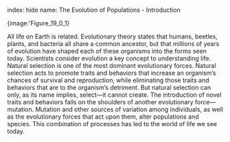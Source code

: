 index: hide
name: The Evolution of Populations - Introduction


{image:'Figure_19_0_1}
        

All life on Earth is related. Evolutionary theory states that humans, beetles, plants, and bacteria all share a common ancestor, but that millions of years of evolution have shaped each of these organisms into the forms seen today. Scientists consider evolution a key concept to understanding life. Natural selection is one of the most dominant evolutionary forces. Natural selection acts to promote traits and behaviors that increase an organism’s chances of survival and reproduction, while eliminating those traits and behaviors that are to the organism’s detriment. But natural selection can only, as its name implies, select—it cannot create. The introduction of novel traits and behaviors falls on the shoulders of another evolutionary force—mutation. Mutation and other sources of variation among individuals, as well as the evolutionary forces that act upon them, alter populations and species. This combination of processes has led to the world of life we see today.

